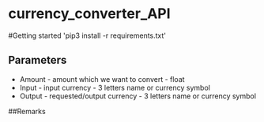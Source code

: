 # currency_converter_API

#Getting started
'pip3 install -r requirements.txt'



## Parameters
- Amount - amount which we want to convert - float
- Input - input currency - 3 letters name or currency symbol
- Output - requested/output currency - 3 letters name or currency symbol

##Remarks

